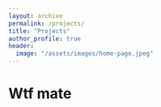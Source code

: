 ```yaml
---
layout: archive
permalink: /projects/
title: "Projects"
author_profile: true
header:
  image: "/assets/images/home-page.jpeg"
---
```


# Wtf mate
